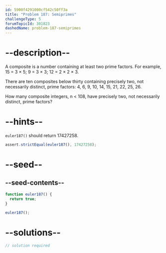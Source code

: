 ```yaml
---
id: 5900f4291000cf542c50ff3a
title: "Problem 187: Semiprimes"
challengeType: 5
forumTopicId: 301823
dashedName: problem-187-semiprimes
---
```


# --description--

A composite is a number containing at least two prime factors. For example, 15 = 3 × 5; 9 = 3 × 3; 12 = 2 × 2 × 3.

There are ten composites below thirty containing precisely two, not necessarily distinct, prime factors: 4, 6, 9, 10, 14, 15, 21, 22, 25, 26.

How many composite integers, n &lt; 108, have precisely two, not necessarily distinct, prime factors?

# --hints--

`euler187()` should return 17427258.

```js
assert.strictEqual(euler187(), 17427258);
```

# --seed--

## --seed-contents--

```js
function euler187() {
  return true;
}

euler187();
```

# --solutions--

```js
// solution required
```
